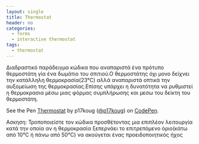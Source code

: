 ```yaml
---
layout: single
title: Thermostat
header: no
categories:
  - forms
  - interactive thermostat
tags:
  - thermostat
---
```


Διαδραστικό παράδειγμα κώδικα που αναπαριστά ένα πρότυπο θερμοστάτη γία ένα δωμάτιο του σπιτιού.Ο θερμοστάτης όχι μονο δείχνει την κατάλληλη θερμοκρασία(23°C) αλλά αναπαριστά οπτικά την αυξομείωση της θερμοκρασίας.Επίσης υπάρχει η δυνατότητα να ρυθμιστεί η θερμοκρασια μέσω μιας φόρμας συμπλήρωσης και μεσω του δείκτη του θερμοστάτη.    

<p data-height="350" data-theme-id="17517" data-slug-hash="OyJzZq" data-default-tab="result" data-user="p17koug" class='codepen'>See the Pen <a href='https://codepen.io/p17koug/pen/vQRmww'>Thermostat</a> by p17koug (<a href='http://codepen.io/p17koug'>@p17koug</a>) on <a href='http://codepen.io'>CodePen</a>.</p>
<script async src="//assets.codepen.io/assets/embed/ei.js"></script>

Ασκηση: Τροποποιείστε τον κώδικα προσθέτοντας μια επιπλέον λειτουργία κατά την οποία αν η θερμοκρασία ξεπερνάει το επιτρεπόμενο όριο(κάτω από 10°C ή πάνω από 50°C) να ακούγεται ένας προειδοποιητικός ήχος 
